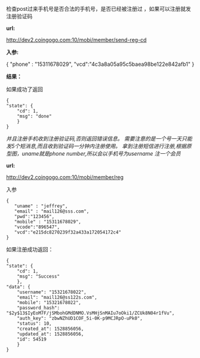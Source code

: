 检查post过来手机号是否合法的手机号，是否已经被注册过 ，如果可以注册就发注册验证码

**url:**

http://dev2.coingogo.com:10/mobi/member/send-reg-cd

**入参:**

{
   "phone" : "15311678029",
   "vcd":"4c3a8a05a95c5baea98be122e842afb1"
}

**结果：**

如果成功了返回

	{
    "state": {
        "cd": 1,
        "msg": "done"
    	}
	}


*并且注册手机收到注册验证码,否则返回错误信息。
需要注意的是一个号一天只能发5个短消息,而且收到验证码一分钟内注册使用。
拿到注册短信进行注册,根据原型图，uname就是phone number,所以会以手机号为username 注一个会员*

**url:**

http://dev2.coingogo.com:10/mobi/member/reg

入参

    {
       "uname" : "jeffrey",
       "email" : "mail126@sss.com",
       "pwd":"123456",
       "mobile" : "15311678029",
       "vcode":"896547",
       "vcd":"e215dc8270239f32a433a172054172c4"
    }
    
如果注册成功返回：
    

	{
    "state": {
        "cd": 1,
        "msg": "Success"
    	},
    "data": {
        "username": "15321678022",
        "email": "mail126@ss122s.com",
        "mobile": "15321678022",
        "password_hash": "$2y$13$IyEoM7F/jSMbohGMdDNMO.VsMHjSnMAIu7oOki1/ZCUk8N04r1fVu",
        "auth_key": "zbwNZhUD1COF_5i-0K-p9MCJRpO-uPk0",
        "status": 10,
        "created_at": 1528856056,
        "updated_at": 1528856056,
        "id": 54519
    	}
	}
    
